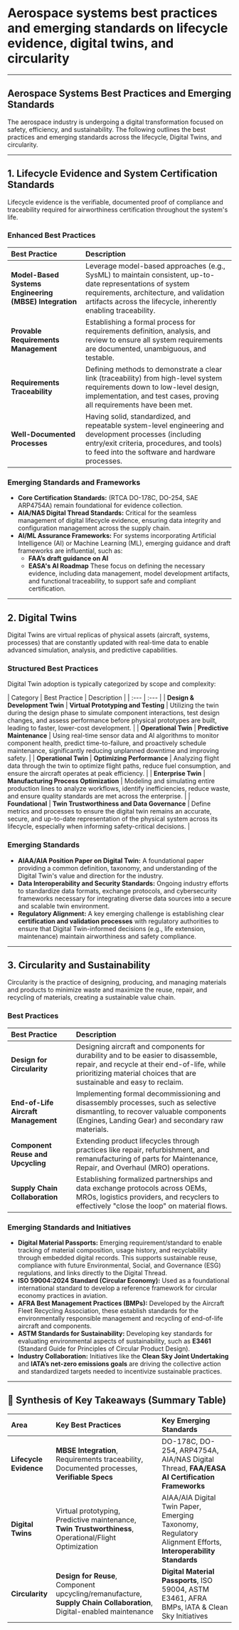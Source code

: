 # Aerospace systems best practices and emerging standards on lifecycle evidence, digital twins, and circularity
---
## Aerospace Systems Best Practices and Emerging Standards

The aerospace industry is undergoing a digital transformation focused on safety, efficiency, and sustainability. The following outlines the best practices and emerging standards across the lifecycle, Digital Twins, and circularity.

---

## 1. Lifecycle Evidence and System Certification Standards

Lifecycle evidence is the verifiable, documented proof of compliance and traceability required for airworthiness certification throughout the system's life.

### Enhanced Best Practices

| Best Practice | Description |
| :--- | :--- |
| **Model-Based Systems Engineering (MBSE) Integration** | Leverage model-based approaches (e.g., SysML) to maintain consistent, up-to-date representations of system requirements, architecture, and validation artifacts across the lifecycle, inherently enabling traceability. |
| **Provable Requirements Management** | Establishing a formal process for requirements definition, analysis, and review to ensure all system requirements are documented, unambiguous, and testable. |
| **Requirements Traceability** | Defining methods to demonstrate a clear link (traceability) from high-level system requirements down to low-level design, implementation, and test cases, proving all requirements have been met. |
| **Well-Documented Processes** | Having solid, standardized, and repeatable system-level engineering and development processes (including entry/exit criteria, procedures, and tools) to feed into the software and hardware processes. |

### Emerging Standards and Frameworks

*   **Core Certification Standards:** (RTCA DO-178C, DO-254, SAE ARP4754A) remain foundational for evidence collection.
*   **AIA/NAS Digital Thread Standards:** Critical for the seamless management of digital lifecycle evidence, ensuring data integrity and configuration management across the supply chain.
*   **AI/ML Assurance Frameworks:** For systems incorporating Artificial Intelligence (AI) or Machine Learning (ML), emerging guidance and draft frameworks are influential, such as:
    *   **FAA’s draft guidance on AI**
    *   **EASA's AI Roadmap**
    These focus on defining the necessary evidence, including data management, model development artifacts, and functional traceability, to support safe and compliant certification.

---

## 2. Digital Twins

Digital Twins are virtual replicas of physical assets (aircraft, systems, processes) that are constantly updated with real-time data to enable advanced simulation, analysis, and predictive capabilities.

### Structured Best Practices

Digital Twin adoption is typically categorized by scope and complexity:

| Category | Best Practice | Description |
| :--- | :--- |
| **Design & Development Twin** | **Virtual Prototyping and Testing** | Utilizing the twin during the design phase to simulate component interactions, test design changes, and assess performance before physical prototypes are built, leading to faster, lower-cost development. |
| **Operational Twin** | **Predictive Maintenance** | Using real-time sensor data and AI algorithms to monitor component health, predict time-to-failure, and proactively schedule maintenance, significantly reducing unplanned downtime and improving safety. |
| **Operational Twin** | **Optimizing Performance** | Analyzing flight data through the twin to optimize flight paths, reduce fuel consumption, and ensure the aircraft operates at peak efficiency. |
| **Enterprise Twin** | **Manufacturing Process Optimization** | Modeling and simulating entire production lines to analyze workflows, identify inefficiencies, reduce waste, and ensure quality standards are met across the enterprise. |
| **Foundational** | **Twin Trustworthiness and Data Governance** | Define metrics and processes to ensure the digital twin remains an accurate, secure, and up-to-date representation of the physical system across its lifecycle, especially when informing safety-critical decisions. |

### Emerging Standards

*   **AIAA/AIA Position Paper on Digital Twin:** A foundational paper providing a common definition, taxonomy, and understanding of the Digital Twin's value and direction for the industry.
*   **Data Interoperability and Security Standards:** Ongoing industry efforts to standardize data formats, exchange protocols, and cybersecurity frameworks necessary for integrating diverse data sources into a secure and scalable twin environment.
*   **Regulatory Alignment:** A key emerging challenge is establishing clear **certification and validation processes** with regulatory authorities to ensure that Digital Twin-informed decisions (e.g., life extension, maintenance) maintain airworthiness and safety compliance.

---

## 3. Circularity and Sustainability

Circularity is the practice of designing, producing, and managing materials and products to minimize waste and maximize the reuse, repair, and recycling of materials, creating a sustainable value chain.

### Best Practices

| Best Practice | Description |
| :--- | :--- |
| **Design for Circularity** | Designing aircraft and components for durability and to be easier to disassemble, repair, and recycle at their end-of-life, while prioritizing material choices that are sustainable and easy to reclaim. |
| **End-of-Life Aircraft Management** | Implementing formal decommissioning and disassembly processes, such as selective dismantling, to recover valuable components (Engines, Landing Gear) and secondary raw materials. |
| **Component Reuse and Upcycling** | Extending product lifecycles through practices like repair, refurbishment, and remanufacturing of parts for Maintenance, Repair, and Overhaul (MRO) operations. |
| **Supply Chain Collaboration** | Establishing formalized partnerships and data exchange protocols across OEMs, MROs, logistics providers, and recyclers to effectively "close the loop" on material flows. |

### Emerging Standards and Initiatives

*   **Digital Material Passports:** Emerging requirement/standard to enable tracking of material composition, usage history, and recyclability through embedded digital records. This supports sustainable reuse, compliance with future Environmental, Social, and Governance (ESG) regulations, and links directly to the Digital Thread.
*   **ISO 59004:2024 Standard (Circular Economy):** Used as a foundational international standard to develop a reference framework for circular economy practices in aviation.
*   **AFRA Best Management Practices (BMPs):** Developed by the Aircraft Fleet Recycling Association, these establish standards for the environmentally responsible management and recycling of end-of-life aircraft and components.
*   **ASTM Standards for Sustainability:** Developing key standards for evaluating environmental aspects of sustainability, such as **E3461** (Standard Guide for Principles of Circular Product Design).
*   **Industry Collaboration:** Initiatives like the **Clean Sky Joint Undertaking** and **IATA’s net-zero emissions goals** are driving the collective action and standardized targets needed to incentivize sustainable practices.

---

## 📌 Synthesis of Key Takeaways (Summary Table)

| Area | Key Best Practices | Key Emerging Standards |
| :--- | :--- | :--- |
| **Lifecycle Evidence** | **MBSE Integration**, Requirements traceability, Documented processes, **Verifiable Specs** | DO-178C, DO-254, ARP4754A, AIA/NAS Digital Thread, **FAA/EASA AI Certification Frameworks** |
| **Digital Twins** | Virtual prototyping, Predictive maintenance, **Twin Trustworthiness**, Operational/Flight Optimization | AIAA/AIA Digital Twin Paper, Emerging Taxonomy, Regulatory Alignment Efforts, **Interoperability Standards** |
| **Circularity** | **Design for Reuse**, Component upcycling/remanufacture, **Supply Chain Collaboration**, Digital-enabled maintenance | **Digital Material Passports**, ISO 59004, ASTM E3461, AFRA BMPs, IATA & Clean Sky Initiatives |
